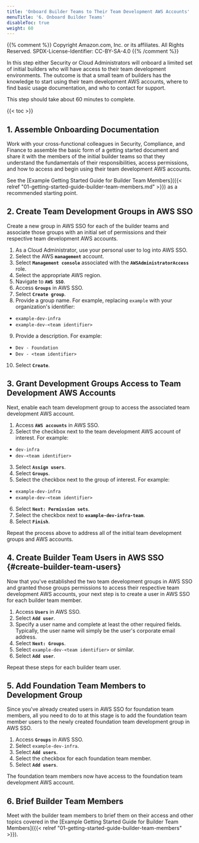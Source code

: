 ```yaml
---
title: 'Onboard Builder Teams to Their Team Development AWS Accounts'
menuTitle: '6. Onboard Builder Teams'
disableToc: true
weight: 60
---
```


{{% comment %}}
Copyright Amazon.com, Inc. or its affiliates. All Rights Reserved.
SPDX-License-Identifier: CC-BY-SA-4.0
{{% /comment %}}

In this step either Security or Cloud Administrators will onboard a limited set of initial builders who will have access to their team development environments. The outcome is that a small team of builders has the knowledge to start using their team development AWS accounts, where to find basic usage documentation, and who to contact for support.

This step should take about 60 minutes to complete.

{{< toc >}}

## 1. Assemble Onboarding Documentation

Work with your cross-functional colleagues in Security, Compliance, and Finance to assemble the basic form of a getting started document and share it with the members of the initial builder teams so that they understand the fundamentals of their responsibilities, access permissions, and how to access and begin using their team development AWS accounts.

See the [Example Getting Started Guide for Builder Team Members]({{< relref "01-getting-started-guide-builder-team-members.md" >}}) as a recommended starting point.

## 2. Create Team Development Groups in AWS SSO

Create a new group in AWS SSO for each of the builder teams and associate those groups with an initial set of permissions and their respective team development AWS accounts.

1. As a Cloud Administrator, use your personal user to log into AWS SSO.
2. Select the AWS **`management`** account.
3. Select **`Management console`** associated with the **`AWSAdministratorAccess`** role.
4. Select the appropriate AWS region.
5. Navigate to **`AWS SSO`**.
6. Access **`Groups`** in AWS SSO.
7. Select **`Create group`**.
8. Provide a group name. For example, replacing `example` with your organization's identifier:
  * `example-dev-infra`
  * `example-dev-<team identifier>`
9. Provide a description. For example:
  * `Dev - Foundation`
  * `Dev - <team identifier>`
10. Select **`Create`**.

## 3. Grant Development Groups Access to Team Development AWS Accounts

Next, enable each team development group to access the associated team development AWS account.

1. Access **`AWS accounts`** in AWS SSO.
2. Select the checkbox next to the team development AWS account of interest. For example:
  * `dev-infra`
  * `dev-<team identifier>`
3. Select **`Assign users`**.
4. Select **`Groups`**.
5. Select the checkbox next to the group of interest. For example:
  * `example-dev-infra`
  * `example-dev-<team identifier>`
6. Select **`Next: Permission sets`**.
7. Select the checkbox next to **`example-dev-infra-team`**.
8. Select **`Finish`**.

Repeat the process above to address all of the initial team development groups and AWS accounts.

## 4. Create Builder Team Users in AWS SSO {#create-builder-team-users}

Now that you've established the two team development groups in AWS SSO and granted those groups permissions to access their respective team development AWS accounts, your next step is to create a user in AWS SSO for each builder team member.

1. Access **`Users`** in AWS SSO.
2. Select **`Add user`**.
4. Specify a user name and complete at least the other required fields. Typically, the user name will simply be the user's corporate email address.
5. Select **`Next: Groups`**.
6. Select `example-dev-<team identifier>` or similar.
7. Select **`Add user`**.

Repeat these steps for each builder team user.

## 5. Add Foundation Team Members to Development Group

Since you've already created users in AWS SSO for foundation team members, all you need to do to at this stage is to add the foundation team member users to the newly created foundation team development group in AWS SSO.

1. Access **`Groups`** in AWS SSO.
2. Select `example-dev-infra`.
3. Select **`Add users`**.
4. Select the checkbox for each foundation team member.
5. Select **`Add users`**.

The foundation team members now have access to the foundation team development AWS account.

## 6. Brief Builder Team Members

Meet with the builder team members to brief them on their access and other topics covered in the [Example Getting Started Guide for Builder Team Members]({{< relref "01-getting-started-guide-builder-team-members" >}}).
